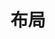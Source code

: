 <!--
 * @Author: your name
 * @Date: 2021-05-06 15:42:23
 * @LastEditTime: 2021-05-06 15:43:28
 * @LastEditors: Please set LastEditors
 * @Description: In User Settings Edit
 * @FilePath: /vuepress-blog/docs/frontEnd/css/布局.md
-->
# 布局